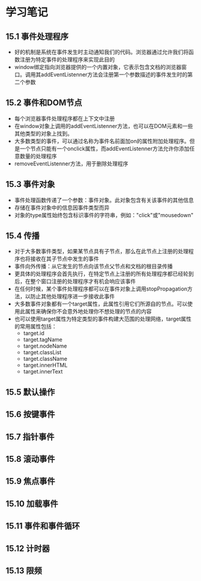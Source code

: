 # 学习笔记

## 15.1 事件处理程序

* 好的机制是系统在事件发生时主动通知我们的代码。浏览器通过允许我们将函数注册为特定事件的处理程序来实现此目的
* window绑定指向浏览器提供的一个内置对象，它表示包含文档的浏览器窗口。调用其addEventListenner方法会注册第一个参数描述的事件发生时的第二个参数

## 15.2 事件和DOM节点

* 每个浏览器事件处理程序都在上下文中注册
* 在window对象上调用的addEventListenner方法，也可以在DOM元素和一些其他类型的对象上找到。
* 大多数类型的事件，可以通过名称为事件名前面加on的属性附加处理程序。但是一个节点只能有一个onclick属性，而addEventListenner方法允许你添加任意数量的处理程序
* removeEventListenner方法，用于删除处理程序

## 15.3 事件对象

* 事件处理函数传递了一个参数：事件对象。此对象包含有关该事件的其他信息
* 存储在事件对象中的信息因事件类型而异
* 对象的type属性始终包含标识事件的字符串，例如："click"或"mousedown"

## 15.4 传播

* 对于大多数事件类型，如果某节点具有子节点，那么在此节点上注册的处理程序也将接收在其子节点中发生的事件
* 事件向外传播：从它发生的节点向该节点父节点和文档的根目录传播
* 更具体的处理程序会首先执行，在特定节点上注册的所有处理程序都已经轮到后，在整个窗口注册的处理程序才有机会响应该事件
* 在任何时候，某个事件处理程序都可以在事件对象上调用stopPropagation方法，以防止其他处理程序进一步接收此事件
* 大多数事件对象都有一个target属性，此属性引用它们所源自的节点。可以使用此属性来确保你不会意外地处理你不想处理的节点的内容
* 也可以使用target属性为特定类型的事件构建大范围的处理网络，target属性的常用属性包括：
  * target.id
  * target.tagName
  * target.nodeName
  * target.classList
  * target.className
  * target.innerHTML
  * target.innerText

## 15.5 默认操作

## 15.6 按键事件

## 15.7 指针事件

## 15.8 滚动事件

## 15.9 焦点事件

## 15.10 加载事件

## 15.11 事件和事件循环

## 15.12 计时器

## 15.13 限频
